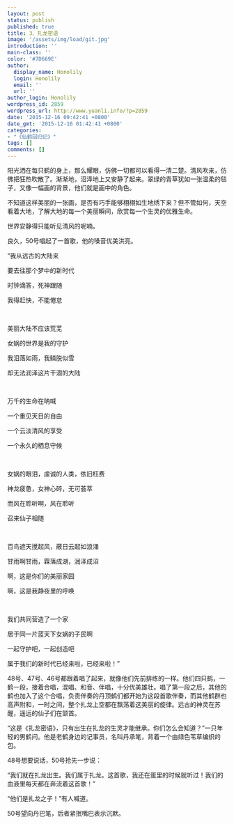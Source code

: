 ```yaml
---
layout: post
status: publish
published: true
title: 3、扎龙密语
image: '/assets/img/load/git.jpg'
introduction: ''
main-class: ''
color: '#7D669E'
author:
  display_name: Honolily
  login: Honolily
  email: ''
  url: ''
author_login: Honolily
wordpress_id: 2859
wordpress_url: http://www.yuanli.info/?p=2859
date: '2015-12-16 09:42:41 +0800'
date_gmt: '2015-12-16 01:42:41 +0800'
categories:
- "《仙鹤回归记》"
tags: []
comments: []
---
```

<p>阳光洒在每只鹤的身上，那么耀眼，仿佛一切都可以看得一清二楚。清风吹来，仿佛把狂热吹散了。渐渐地，沼泽地上又安静了起来。翠绿的青草犹如一张温柔的毯子，又像一幅画的背景，他们就是画中的角色。</p>
<p>不知道这样美丽的一张画，是否有巧手能够栩栩如生地绣下来？但不管如何，天空看着大地，了解大地的每一个美丽瞬间，欣赏每一个生灵的优雅生命。</p>
<p>世界安静得只能听见清风的呢喃。</p>
<p>良久，50号唱起了一首歌，他的嗓音优美洪亮。</p>
<p>&ldquo;我从远古的大陆来</p>
<p>要去往那个梦中的新时代</p>
<p>时钟滴答，死神跟随</p>
<p>我得赶快，不能倦怠</p>
<p>&nbsp;</p>
<p>美丽大陆不应该荒芜</p>
<p>女娲的世界是我的守护</p>
<p>我泪落如雨，我鳞脱似雪</p>
<p>却无法润泽这片干涸的大陆</p>
<p>&nbsp;</p>
<p>万千的生命在呐喊</p>
<p>一个重见天日的自由</p>
<p>一个云淡清风的享受</p>
<p>一个永久的栖息守候</p>
<p>&nbsp;</p>
<p>女娲的眼泪，虔诚的人类，依旧枉费</p>
<p>神龙疲惫，女神心碎，无可荟萃</p>
<p>而风在聆听啊，风在聆听</p>
<p>召来仙子相随</p>
<p>&nbsp;</p>
<p>百鸟遮天搅起风，蔽日云起如浪涌</p>
<p>甘雨啊甘雨，霖落成湖，润泽成沼</p>
<p>啊，这是你们的美丽家园</p>
<p>啊，这是我静夜里的呼唤</p>
<p>&nbsp;</p>
<p>我们共同营造了一个家</p>
<p>居于同一片蓝天下女娲的子民啊</p>
<p>一起守护吧，一起创造吧</p>
<p>属于我们的新时代已经来啦，已经来啦！&rdquo;</p>
<p>48号、47号、46号都跟着唱了起来，就像他们先前排练的一样。他们四只鹤，一鹤一段，接着合唱，混唱、和音、伴唱，十分优美雄壮。唱了第一段之后，其他的鹤也加入了这个合唱，负责伴奏的丹顶鹤们都开始为这段首歌伴奏，而其他鹤群也高声附和，一时之间，整个扎龙上空都在飘荡着这美丽的旋律。远古的神灵在苏醒，遥远的仙子们在颔首。</p>
<p>&ldquo;这是《扎龙密语》，只有出生在扎龙的生灵才能继承。你们怎么会知道？&rdquo;一只年轻的男鹤问。他是老鹤身边的记事员，名叫丹承笔，背着一个由绿色苇草编织的包。</p>
<p>48号想要说话，50号抢先一步说：</p>
<p>&ldquo;我们就在扎龙出生。我们属于扎龙。这首歌，我还在蛋里的时候就听过！我们的血液里每天都在奔流着这首歌！&rdquo;</p>
<p>&ldquo;他们是扎龙之子！&rdquo;有人喊道。</p>
<p>50号望向丹巴笔，后者紧抿嘴巴表示沉默。</p>

